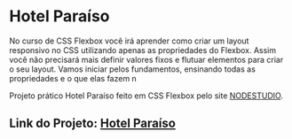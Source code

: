 # Hotel Paraíso

No curso de CSS Flexbox você irá aprender como criar um layout responsivo no CSS utilizando apenas as propriedades do Flexbox. Assim você não precisará mais definir valores fixos e flutuar elementos para criar o seu layout. Vamos iniciar pelos fundamentos, ensinando todas as propriedades e o que elas fazem n

Projeto prático Hotel Paraíso feito em CSS Flexbox pelo site [NODESTUDIO](https://www.nodestudio.com.br/curso/curso-de-flexbox).

## Link do Projeto: [Hotel Paraíso](https://marcelo-rafael.github.io/nodeprop/)